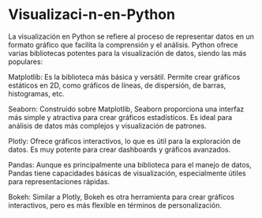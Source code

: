 # Visualizaci-n-en-Python
La visualización en Python se refiere al proceso de representar datos en un formato gráfico que facilita la comprensión y el análisis. Python ofrece varias bibliotecas potentes para la visualización de datos, siendo las más populares:

Matplotlib: Es la biblioteca más básica y versátil. Permite crear gráficos estáticos en 2D, como gráficos de líneas, de dispersión, de barras, histogramas, etc.

Seaborn: Construido sobre Matplotlib, Seaborn proporciona una interfaz más simple y atractiva para crear gráficos estadísticos. Es ideal para análisis de datos más complejos y visualización de patrones.

Plotly: Ofrece gráficos interactivos, lo que es útil para la exploración de datos. Es muy potente para crear dashboards y gráficos avanzados.

Pandas: Aunque es principalmente una biblioteca para el manejo de datos, Pandas tiene capacidades básicas de visualización, especialmente útiles para representaciones rápidas.

Bokeh: Similar a Plotly, Bokeh es otra herramienta para crear gráficos interactivos, pero es más flexible en términos de personalización.
